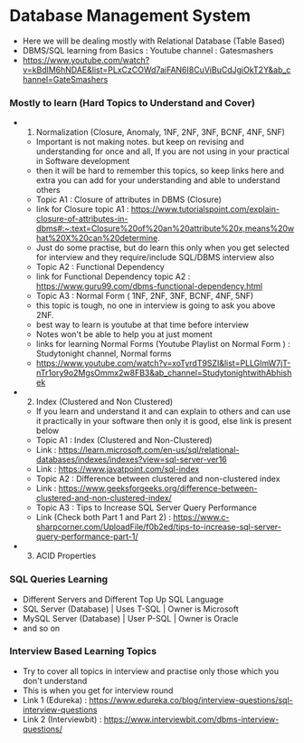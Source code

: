 # Database Management System
* Here we will be dealing mostly with Relational Database (Table Based)
* DBMS/SQL learning from Basics : Youtube channel : Gatesmashers
* https://www.youtube.com/watch?v=kBdlM6hNDAE&list=PLxCzCOWd7aiFAN6I8CuViBuCdJgiOkT2Y&ab_channel=GateSmashers






### Mostly to learn (Hard Topics to Understand and Cover)
* 1. Normalization (Closure, Anomaly, 1NF, 2NF, 3NF, BCNF, 4NF, 5NF)
    * Important is not making notes. but keep on revising and understanding for once and all, If you are not using in your practical in Software development
    * then it will be hard to remember this topics, so keep links here and extra you can add for your understanding and able to understand others
    * Topic A1 : Closure of attributes in DBMS (Closure)
    * link for Closure topic A1 : https://www.tutorialspoint.com/explain-closure-of-attributes-in-dbms#:~:text=Closure%20of%20an%20attribute%20x,means%20what%20X%20can%20determine.
    * Just do some practise, but do learn this only when you get selected for interview and they require/include SQL/DBMS interview also
    * Topic A2 : Functional Dependency
    * link for Functional Dependency topic A2 : https://www.guru99.com/dbms-functional-dependency.html
    * Topic A3 : Normal Form ( 1NF, 2NF, 3NF, BCNF, 4NF, 5NF)
    * this topic is tough, no one in interview is going to ask you above 2NF.
    * best way to learn is youtube at that time before interview
    * Notes won't be able to help you at just moment
    * links for learning Normal Forms (Youtube Playlist on Normal Form ) : Studytonight channel, Normal forms 
    * https://www.youtube.com/watch?v=xoTyrdT9SZI&list=PLLGlmW7jT-nTr1ory9o2MgsOmmx2w8FB3&ab_channel=StudytonightwithAbhishek
* 2. Index (Clustered and Non Clustered)
    * If you learn and understand it and can explain to others and can use it practically in your software then only it is good, else link is present below
    * Topic A1 : Index (Clustered and Non-Clustered)
    * Link : https://learn.microsoft.com/en-us/sql/relational-databases/indexes/indexes?view=sql-server-ver16
    * Link : https://www.javatpoint.com/sql-index
    * Topic A2 : Difference between clustered and non-clustered index
    * Link : https://www.geeksforgeeks.org/difference-between-clustered-and-non-clustered-index/
    * Topic A3 : Tips to Increase SQL Server Query Performance
    * Link (Check both Part 1 and Part 2) : https://www.c-sharpcorner.com/UploadFile/f0b2ed/tips-to-increase-sql-server-query-performance-part-1/
* 3. ACID Properties




### SQL Queries Learning
* Different Servers and Different Top Up SQL Language
* SQL Server (Database) | Uses T-SQL | Owner is Microsoft
* MySQL Server (Database) | User P-SQL | Owner is Oracle
* and so on




### Interview Based Learning Topics
* Try to cover all topics in interview and practise only those which you don't understand
* This is when you get for interview round
* Link 1 (Edureka) : https://www.edureka.co/blog/interview-questions/sql-interview-questions
* Link 2 (Interviewbit) : https://www.interviewbit.com/dbms-interview-questions/
